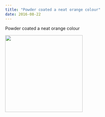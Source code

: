 ```yaml
---
title: "Powder coated a neat orange colour"
date: 2016-08-22 
---
```

Powder coated a neat orange colour﻿

<img src="/Photos/2016-04-09/20160409-114409-26697509142-o.jpg" width=250 />

